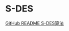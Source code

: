 # S-DES
[GitHub README S-DES算法](https://github.com/jd223344/S-DES/blob/main/TiMi%E5%B0%8F%E7%BB%841-5%E5%85%B3%E6%B5%8B%E8%AF%95%E7%BB%93%E6%9E%9C.pdf)
